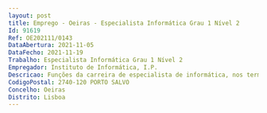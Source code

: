 ```yaml
--- 
layout: post
title: Emprego - Oeiras - Especialista Informática Grau 1 Nível 2
Id: 91619
Ref: OE202111/0143
DataAbertura: 2021-11-05
DataFecho: 2021-11-19
Trabalho: Especialista Informática Grau 1 Nível 2
Empregador: Instituto de Informática, I.P.
Descricao: Funções da carreira de especialista de informática, nos termos do disposto no artigo 2.º da Portaria n.º 358 2002, de 3 de abril.
CodigoPostal: 2740-120 PORTO SALVO
Concelho: Oeiras
Distrito: Lisboa
--- 
```

